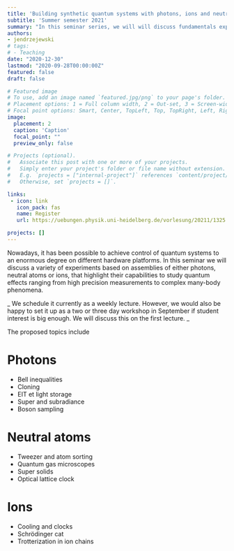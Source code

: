 ```yaml
---
title: 'Building synthetic quantum systems with photons, ions and neutral atoms'
subtitle: 'Summer semester 2021'
summary: "In this seminar series, we will will discuss fundamentals experiments of quantum mechanics."
authors:
- jendrzejewski
# tags:
# - Teaching
date: "2020-12-30"
lastmod: "2020-09-28T00:00:00Z"
featured: false
draft: false

# Featured image
# To use, add an image named `featured.jpg/png` to your page's folder.
# Placement options: 1 = Full column width, 2 = Out-set, 3 = Screen-width
# Focal point options: Smart, Center, TopLeft, Top, TopRight, Left, Right, BottomLeft, Bottom, BottomRight
image:
  placement: 2
  caption: 'Caption'
  focal_point: ""
  preview_only: false

# Projects (optional).
#   Associate this post with one or more of your projects.
#   Simply enter your project's folder or file name without extension.
#   E.g. `projects = ["internal-project"]` references `content/project/deep-learning/index.md`.
#   Otherwise, set `projects = []`.

links:
 - icon: link
   icon_pack: fas
   name: Register
   url: https://uebungen.physik.uni-heidelberg.de/vorlesung/20211/1325

projects: []
---
```


Nowadays, it has been possible to achieve control of quantum systems to an enormous degree on different hardware platforms. In this seminar we will discuss a variety of experiments based on assemblies of either photons, neutral atoms or ions, that highlight their capabilities to study quantum effects ranging from high precision measurements to complex many-body phenomena.

_ We schedule it currently as a weekly lecture. However, we would also be happy to set it up as a two or three day workshop in  September if student interest  is big enough. We will discuss this on the first lecture. _ 

The proposed topics include


# Photons
- Bell inequalities
- Cloning
- EIT et light storage
- Super and subradiance
- Boson sampling

# Neutral atoms
- Tweezer and atom sorting
- Quantum gas microscopes
- Super solids
- Optical lattice clock

# Ions
- Cooling and clocks
- Schrödinger cat
- Trotterization in ion chains
